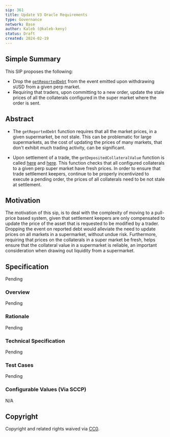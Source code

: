 ```yaml
---
sip: 361
title: Update V3 Oracle Requirements
type: Governance
network: Base
author: Kaleb (@kaleb-keny)
status: Draft
created: 2024-02-19
---
```


<!--You can leave these HTML comments in your merged SCCP and delete the visible duplicate text guides, they will not appear and may be helpful to refer to if you edit it again. This is the suggested template for new SCCPs. Note that an SCCP number will be assigned by an editor. When opening a pull request to submit your SCCP, please use an abbreviated title in the filename, `sccp-draft_title_abbrev.md`. The title should be 44 characters or less.-->

## Simple Summary

<!--"If you can't explain it simply, you don't understand it well enough." Provide a simplified and layman-accessible explanation of the SCCP.-->

This SIP proposes the following:
- Drop the [`getReportedDebt`](https://github.com/Synthetixio/synthetix-v3/blob/dcba4ade51c893b7eda5f50657ba4e10dd435fa6/protocol/synthetix/contracts/modules/core/MarketManagerModule.sol#L301) from the event emitted upon withdrawing sUSD from a given perp market.
- Requiring that traders, upon committing to a new order, update the stale prices of all the collaterals configured in the super market where the order is sent.

## Abstract

<!--A short (~200 word) description of the variable change proposed.-->

- The `getReportedDebt` function requires that all the market prices, in a given supermarket, be not stale. This can be problematic for large supermarkets, as the cost of updating the prices of many markets, that don't exhibit much trading activity, can be significant.

- Upon settlement of a trade, the `getDepositedCollateralValue` function is called [here](https://github.com/Synthetixio/synthetix-v3/blob/dcba4ade51c893b7eda5f50657ba4e10dd435fa6/protocol/synthetix/contracts/modules/core/MarketManagerModule.sol#L300C24-L300C51) and [here](https://github.com/Synthetixio/synthetix-v3/blob/dcba4ade51c893b7eda5f50657ba4e10dd435fa6/protocol/synthetix/contracts/modules/core/MarketManagerModule.sol#L75). This function checks that all configured collaterals to a given perp super market have fresh prices. In order to ensure that trade settlement keepers, continue to be properly incentivized to execute a pending order, the prices of all collaterals need to be not stale at settlement.

## Motivation

<!--The motivation is critical for SCCPs that want to update variables within Synthetix. It should clearly explain why the existing variable is not incentive aligned. SCCP submissions without sufficient motivation may be rejected outright.-->

The motivation of this sip, is to deal with the complexity of moving to a pull-price based system, given that settlement keepers are only compensated to update the price of the asset that is requested to be modified by a trader.
Dropping the event on reported debt would alleviate the need to update prices on all markets in a supermarket, without undue risk. 
Furthermore, requiring that prices on the collaterals in a super market be fresh, helps ensure that the collateral value in a supermarket is reliable, an important consideration  when drawing out liquidity from a supermarket.

## Specification

<!--The specification should describe the syntax and semantics of any new feature, there are five sections
1. Overview
2. Rationale
3. Technical Specification
4. Test Cases
5. Configurable Values
-->

Pending 

### Overview

<!--This is a high level overview of *how* the SIP will solve the problem. The overview should clearly describe how the new feature will be implemented.-->

Pending

### Rationale

<!--This is where you explain the reasoning behind how you propose to solve the problem. Why did you propose to implement the change in this way, what were the considerations and trade-offs. The rationale fleshes out what motivated the design and why particular design decisions were made. It should describe alternate designs that were considered and related work. The rationale may also provide evidence of consensus within the community, and should discuss important objections or concerns raised during discussion.-->

Pending 

### Technical Specification

<!--The technical specification should outline the public API of the changes proposed. That is, changes to any of the interfaces Synthetix currently exposes or the creations of new ones.-->

Pending

### Test Cases

<!--Test cases for an implementation are mandatory for SIPs but can be included with the implementation..-->

Pending

### Configurable Values (Via SCCP)

<!--Please list all values configurable via SCCP under this implementation.-->

N/A

## Copyright

Copyright and related rights waived via [CC0](https://creativecommons.org/publicdomain/zero/1.0/).
